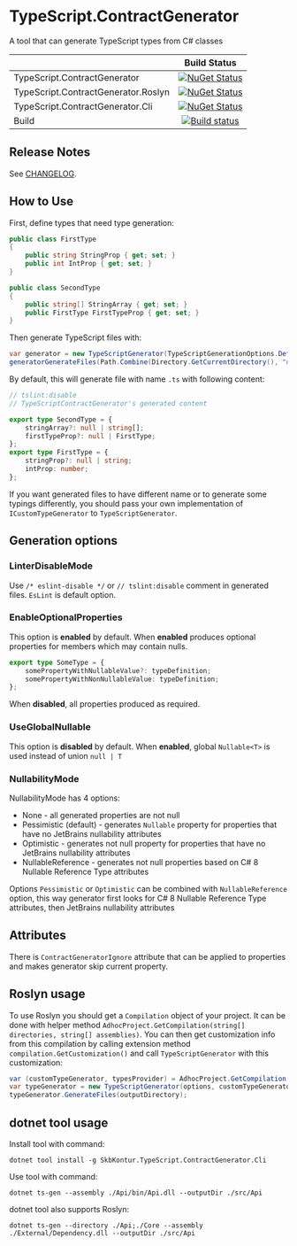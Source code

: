 # TypeScript.ContractGenerator

A tool that can generate TypeScript types from C# classes

|              | Build Status
|--------------|:--------------:
| TypeScript.ContractGenerator | [![NuGet Status](https://img.shields.io/nuget/v/SkbKontur.TypeScript.ContractGenerator.svg)](https://www.nuget.org/packages/SkbKontur.TypeScript.ContractGenerator/)
| TypeScript.ContractGenerator.Roslyn | [![NuGet Status](https://img.shields.io/nuget/v/SkbKontur.TypeScript.ContractGenerator.Roslyn.svg)](https://www.nuget.org/packages/SkbKontur.TypeScript.ContractGenerator.Roslyn/)
| TypeScript.ContractGenerator.Cli | [![NuGet Status](https://img.shields.io/nuget/v/SkbKontur.TypeScript.ContractGenerator.Cli.svg)](https://www.nuget.org/packages/SkbKontur.TypeScript.ContractGenerator.Cli/)
| Build | [![Build status](https://ci.appveyor.com/api/projects/status/1x5x9gw0a7h12g38/branch/master?svg=true)](https://ci.appveyor.com/project/skbkontur/typescript-contractgenerator/branch/master)

## Release Notes

See [CHANGELOG](CHANGELOG.md).

## How to Use

First, define types that need type generation:

```csharp
public class FirstType
{
    public string StringProp { get; set; }
    public int IntProp { get; set; }
}

public class SecondType
{
    public string[] StringArray { get; set; }
    public FirstType FirstTypeProp { get; set; }
}
```

Then generate TypeScript files with:

```csharp
var generator = new TypeScriptGenerator(TypeScriptGenerationOptions.Default, CustomTypeGenerator.Null, new RootTypesProvider(typeof(SecondType)));
generatorGenerateFiles(Path.Combine(Directory.GetCurrentDirectory(), "output"));
```

By default, this will generate file with name `.ts` with following content:

```ts
// tslint:disable
// TypeScriptContractGenerator's generated content

export type SecondType = {
    stringArray?: null | string[];
    firstTypeProp?: null | FirstType;
};
export type FirstType = {
    stringProp?: null | string;
    intProp: number;
};
```

If you want generated files to have different name or to generate some typings differently, you should pass your own implementation of `ICustomTypeGenerator` to `TypeScriptGenerator`.

## Generation options

### LinterDisableMode

Use `/* eslint-disable */` or `// tslint:disable` comment in generated files. `EsLint` is default option.

### EnableOptionalProperties

This option is **enabled** by default. When **enabled** produces optional properties for members which may contain nulls.

```ts
export type SomeType = {
    somePropertyWithNullableValue?: typeDefinition;
    somePropertyWithNonNullableValue: typeDefinition;
};

```
When **disabled**, all properties produced as required.

### UseGlobalNullable

This option is **disabled** by default. When **enabled**, global `Nullable<T>` is used instead of union `null | T`

### NullabilityMode

NullabilityMode has 4 options:
- None - all generated properties are not null
- Pessimistic (default) - generates `Nullable` property for properties that have no JetBrains nullability attributes
- Optimistic - generates not null property for properties that have no JetBrains nullability attributes
- NullableReference - generates not null properties based on C# 8 Nullable Reference Type attributes

Options `Pessimistic` or `Optimistic` can be combined with `NullableReference` option, this way generator first looks for C# 8 Nullable Reference Type attributes, then JetBrains nullability attributes

## Attributes

There is `ContractGeneratorIgnore` attribute that can be applied to properties and makes generator skip current property.

## Roslyn usage

To use Roslyn you should get a `Compilation` object of your project. It can be done with helper method `AdhocProject.GetCompilation(string[] directories, string[] assemblies)`.
You can then get customization info from this compilation by calling extension method `compilation.GetCustomization()` and call `TypeScriptGenerator` with this customization:
```csharp
var (customTypeGenerator, typesProvider) = AdhocProject.GetCompilation(directories, assemblies).GetCustomization();
var typeGenerator = new TypeScriptGenerator(options, customTypeGenerator, typesProvider);
typeGenerator.GenerateFiles(outputDirectory);
```

## dotnet tool usage

Install tool with command:

`dotnet tool install -g SkbKontur.TypeScript.ContractGenerator.Cli`

Use tool with command:

`dotnet ts-gen --assembly ./Api/bin/Api.dll --outputDir ./src/Api`

dotnet tool also supports Roslyn:

`dotnet ts-gen --directory ./Api;./Core --assembly ./External/Dependency.dll --outputDir ./src/Api`
